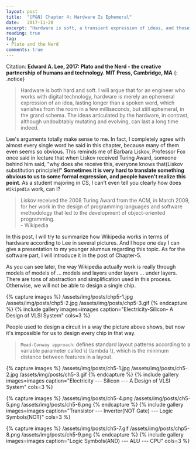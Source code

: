 ```yaml
---
layout: post
title:  "[P&N] Chapter 4: Hardware Is Ephemeral"
date:   2017-11-28
excerpt: "Hardware is soft, a transient expression of ideas, and those ideas are more durable than the hardware itself..."
reading: true
tag:
- Plato and the Nerd
comments: true
---
```

Citation: **Edward A. Lee, 2017: Plato and the Nerd - the creative partnership of humans and technology. MIT Press, Cambridge, MA**
{: .notice}

> Hardware is both hard and soft. I will argue that for an engineer who works with digital technology, hardware is merely an ephemeral expression of an idea, lasting longer than a spoken word, which vanishes from the room in a few milliseconds, but still ephemeral, in the grand schema. The ideas articulated by the hardware, in contrast, although undoubtably mutating and evolving, can last a long time indeed.

Lee's arguments totally make sense to me. In fact, I completely agree with almost every single word he said in this chapter, because many of them even seems so obvious. This reminds me of Barbara Liskov, Professor Fox once said in lecture that when Liskov received Turing Award, someone behind him said, "why does she receive this, everyone knows that(Liskov substitution principle)!" **Sometimes it is very hard to translate something obvious to us to some formal expression, and people haven't realize this point**. As a student majoring in CS, I can't even tell you clearly how does `Wikipedia` work, can I?

> Liskov received the 2008 Turing Award from the ACM, in March 2009, for her work in the design of programming languages and software methodology that led to the development of object-oriented programming.<br>- Wikipedia

In this post, I will try to summarize how Wikipedia works in terms of hardware according to Lee in several pictures. And I hope one day I can give a presentation to my younger alumnus regarding this topic. As for the software part, I will introduce it in the post of Chapter-5.

As you can see later, the way Wikipedia actually work is really through models of models of ... models and layers under layers ... under layers. There are tons of abstraction and simplification used in this process. Otherwise, we will not be able to design a single chip.

{% capture images %}
/assets/img/posts/chp5-1.jpg
/assets/img/posts/chp5-2.jpg
/assets/img/posts/chp5-3.gif
{% endcapture %}
{% include gallery images=images caption="Electricity-Silicon-
A Design of VLSI System" cols=3 %}

People used to design a circuit in a way the picture above shows, but now it's impossible for us to design every chip in that way.

> `Mead-Conway approach`: defines standard layout patterns according to a variable parameter called \\( \lambda \\), which is the minimum distance between features in a layout.

{% capture images %}
/assets/img/posts/ch5-1.jpg
/assets/img/posts/ch5-2.jpg
/assets/img/posts/ch5-3.gif
{% endcapture %}
{% include gallery images=images caption="Electricity --- Silicon ---
A Design of VLSI System" cols=3 %}

{% capture images %}
/assets/img/posts/ch5-4.png
/assets/img/posts/ch5-5.png
/assets/img/posts/ch5-6.png
{% endcapture %}
{% include gallery images=images caption="Transistor --- Inverter(NOT Gate) --- Logic Symbols(NOT)" cols=3 %}

{% capture images %}
/assets/img/posts/ch5-7.gif
/assets/img/posts/chp5-8.png
/assets/img/posts/ch5-9.png
{% endcapture %}
{% include gallery images=images caption="Logic Symbols(AND) --- ALU --- CPU" cols=3 %}


